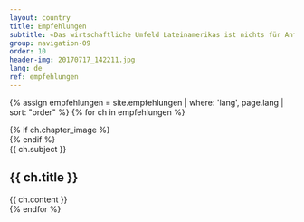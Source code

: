 ```yaml
---
layout: country
title: Empfehlungen
subtitle: «Das wirtschaftliche Umfeld Lateinamerikas ist nichts für Anfänger, sondern nur für Profis»
group: navigation-09
order: 10
header-img: 20170717_142211.jpg
lang: de
ref: empfehlungen
---
```

{% assign empfehlungen = site.empfehlungen | where: 'lang', page.lang | sort: "order" %}
{% for ch in empfehlungen %}
<section class="box chapter-{{ ch.subject }}" id="{{ ch.subject }}">
    {% if ch.chapter_image %}
        <div class="image grid" style="background-image: url(../media/img/{{ ch.chapter_image }});">
        </div>
    {% endif %}
    <div class="content">
        <span class="chapter-subject">{{ ch.subject }}</span>
        <h1 class="chapter-title">{{ ch.title }}</h1>
    </div>
    {{ ch.content }}
</section>
{% endfor %}
